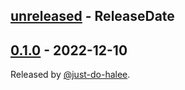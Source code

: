 <!-- next-header -->

## [unreleased] - ReleaseDate

## [0.1.0] - 2022-12-10

Released by [@just-do-halee](https://github.com/just-do-halee).

<!-- next-url -->

[unreleased]: https://github.com/just-do-halee/stdto/compare/v0.1.0...HEAD

[0.1.0]: https://github.com/just-do-halee/stdto/compare/v0.1.0...v0.1.0

